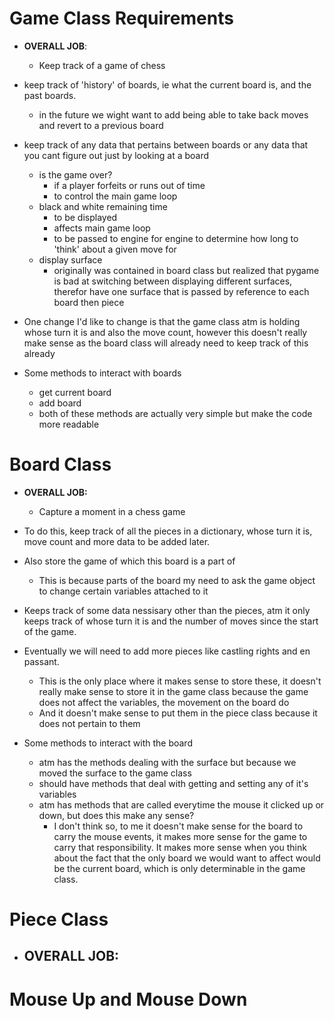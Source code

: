 
# Game Class Requirements
- __OVERALL JOB__:
	- Keep track of a game of chess
- keep track of 'history' of boards, ie what the current board is, and the past boards.
	- in the future we wight want to add being able to take back moves and revert to a previous board
	
- keep track of any data that pertains between boards or any data that you cant figure out just by looking at a board
	- is the game over?
		- if a player forfeits or runs out of time
		- to control the main game loop
	- black and white remaining time
		- to be displayed
		- affects main game loop
		- to be passed to engine for engine to determine how long to 'think' about a given move for
	- display surface
		- originally was contained in board class but realized that pygame is bad at switching between displaying different surfaces, therefor have one surface that is passed by reference to each board then piece

- One change I'd like to change is that the game class atm is holding whose turn it is and also the move count, however this doesn't really make sense as the board class will already need to keep track of this already

- Some methods to interact with boards
	- get current board
	- add board
	- both of these methods are actually very simple but make the code more readable


# Board Class
- __OVERALL JOB:__
	- Capture a moment in a chess game
	
- To do this, keep track of all the pieces in a dictionary, whose turn it is, move count and more data to be added later.

- Also store the game of which this board is a part of
	- This is because parts of the board my need to ask the game object to change certain variables attached to it

- Keeps track of some data nessisary other than the pieces, atm it only keeps track of whose turn it is and the number of moves since the start of the game. 
- Eventually we will need to add more pieces like castling rights and en passant.
	- This is the only place where it makes sense to store these, it doesn't really make sense to store it in the game class because the game does not affect the variables, the movement on the board do
	- And it doesn't make sense to put them in the piece class because it does not pertain to them

- Some methods to interact with the board
	- atm has the methods dealing with the surface but because we moved the surface to the game class
	- should have methods that deal with getting and setting any of it's variables
	- atm has methods that are called everytime the mouse it clicked up or down, but does this make any sense?
		- I don't think so, to me it doesn't make sense for the board to carry the mouse events, it makes more sense for the game to carry that responsibility. It makes more sense when you think about the fact that the only board we would want to affect would be the current board, which is only determinable in the game class.

# __Piece Class__
- __OVERALL JOB:__
	- 

# __Mouse Up and Mouse Down__
